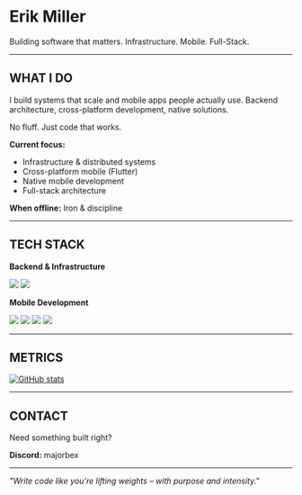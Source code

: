 # Erik Miller

Building software that matters. Infrastructure. Mobile. Full-Stack.

---

## WHAT I DO

I build systems that scale and mobile apps people actually use.
Backend architecture, cross-platform development, native solutions.

No fluff. Just code that works.

**Current focus:**
- Infrastructure & distributed systems
- Cross-platform mobile (Flutter)
- Native mobile development
- Full-stack architecture

**When offline:** Iron & discipline

---

## TECH STACK

**Backend & Infrastructure**

![](https://img.shields.io/badge/Go-00ADD8?style=for-the-badge&logo=go&logoColor=black)
![](https://img.shields.io/badge/Docker-2496ED?style=for-the-badge&logo=docker&logoColor=white)

**Mobile Development**

![](https://img.shields.io/badge/Flutter-02569B?style=for-the-badge&logo=flutter&logoColor=white)
![](https://img.shields.io/badge/Dart-0175C2?style=for-the-badge&logo=dart&logoColor=white)
![](https://img.shields.io/badge/Kotlin-7F52FF?style=for-the-badge&logo=kotlin&logoColor=white)
![](https://img.shields.io/badge/Swift-FA7343?style=for-the-badge&logo=swift&logoColor=white)

---

## METRICS

[![GitHub stats](https://github-readme-stats.vercel.app/api?username=EinBexiii&show_icons=true&theme=dark&bg_color=000000&title_color=ffffff&text_color=ffffff&icon_color=00ADD8&hide_border=true&border_radius=0)](https://github.com/anuraghazra/github-readme-stats)

---

## CONTACT

Need something built right?

**Discord:** majorbex

---

*"Write code like you're lifting weights – with purpose and intensity."*
